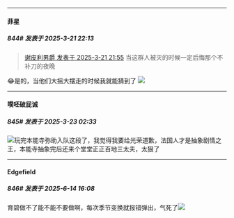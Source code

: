 ﻿
*****

####  菲星  
##### 844#       发表于 2025-3-21 22:13

<blockquote><a href="httphttps://stage1st.com/2b/forum.php?mod=redirect&amp;goto=findpost&amp;pid=67706379&amp;ptid=2082503" target="_blank">谢皮利男爵 发表于 2025-3-21 21:55</a>
当这群人被灭的时候一定后悔那个不补刀的夜晚</blockquote>
😂是的，当他们大摇大摆走的时候我就能猜到了 <img src="https://static.stage1st.com/image/smiley/face2017/037.png" referrerpolicy="no-referrer">

*****

####  噗呸破屁诚  
##### 845#       发表于 2025-3-23 02:33

<img src="https://static.stage1st.com/image/smiley/face2017/047.png" referrerpolicy="no-referrer">玩完本能寺弥助入队这段了，我觉得我要给光荣道歉，法国人才是抽象剧情之王，本能寺抽象完后还来个堂堂正正百地三太夫，太狠了

*****

####  Edgefield  
##### 846#       发表于 2025-6-14 16:08

育碧做不了能不能不要做啊，每次季节变换就报错弹出，气死了<img src="https://static.stage1st.com/image/smiley/face2017/125.png" referrerpolicy="no-referrer">

